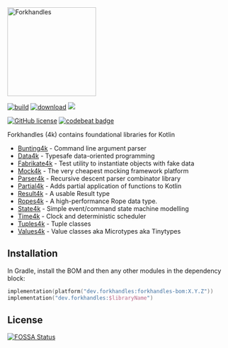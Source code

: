 <img src="forkhandles-wide-black.png" height="200px" alt="Forkhandles"/>

<a href="https://github.com/fork-handles/forkhandles/actions?query=workflow%3A.github%2Fworkflows%2Fbuild.yaml"><img alt="build" src="https://github.com/fork-handles/forkhandles/workflows/.github/workflows/build.yaml/badge.svg"></a>
<a href="https://mvnrepository.com/artifact/dev.forkhandles"><img alt="download" src="https://img.shields.io/maven-central/v/dev.forkhandles/forkhandles-bom"></a>
<a href="https://app.fossa.com/projects/git%2Bgithub.com%2Ffork-handles%2Fforkhandles?ref=badge_shield" alt="FOSSA Status"><img src="https://app.fossa.com/api/projects/git%2Bgithub.com%2Ffork-handles%2Fforkhandles.svg?type=shield"/></a>


<a href="http//www.apache.org/licenses/LICENSE-2.0"><img alt="GitHub license" src="https://img.shields.io/badge/license-Apache%20License%202.0-blue.svg?style=flat"></a>
<a href="https://codebeat.co/projects/github-com-fork-handles-forkhandles-trunk"><img alt="codebeat badge" src="https://codebeat.co/badges/5b369ed4-af27-46f4-ad9c-a307d900617e"></a>

Forkhandles (4k) contains foundational libraries for Kotlin
- [Bunting4k](bunting4k) - Command line argument parser
- [Data4k](data4k) - Typesafe data-oriented programming
- [Fabrikate4k](fabrikate4k) - Test utility to instantiate objects with fake data
- [Mock4k](mock4k) - The very cheapest mocking framework platform
- [Parser4k](parser4k) - Recursive descent parser combinator library
- [Partial4k](partial4k) - Adds partial application of functions to Kotlin
- [Result4k](result4k) - A usable Result type
- [Ropes4k](ropes4k) - A high-performance Rope data type.
- [State4k](state4k) - Simple event/command state machine modelling
- [Time4k](time4k) - Clock and deterministic scheduler
- [Tuples4k](tuples4k) - Tuple classes
- [Values4k](values4k) - Value classes aka Microtypes aka Tinytypes

## Installation
In Gradle, install the BOM and then any other modules in the dependency block: 

```kotlin
implementation(platform("dev.forkhandles:forkhandles-bom:X.Y.Z"))
implementation("dev.forkhandles:$libraryName")
```


## License
[![FOSSA Status](https://app.fossa.com/api/projects/git%2Bgithub.com%2Ffork-handles%2Fforkhandles.svg?type=large)](https://app.fossa.com/projects/git%2Bgithub.com%2Ffork-handles%2Fforkhandles?ref=badge_large)